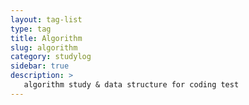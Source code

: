 ```yaml
---
layout: tag-list
type: tag
title: Algorithm
slug: algorithm
category: studylog
sidebar: true
description: >
   algorithm study & data structure for coding test
---
```

